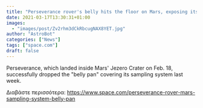 ```yaml
---
title: "Perseverance rover's belly hits the floor on Mars, exposing its rock-sampling heart (videos)"
date: 2021-03-17T13:30:31+01:00
images:
  - "images/post/Zv2rhm3dCkRbcugNAX8YET.jpg"
author: "AstroBot"
categories: ["News"]
tags: ["space.com"]
draft: false
---
```


Perseverance, which landed inside Mars' Jezero Crater on Feb. 18, successfully dropped the "belly pan" covering its sampling system last week. 

Διαβάστε περισσότερα: https://www.space.com/perseverance-rover-mars-sampling-system-belly-pan
